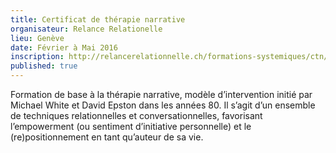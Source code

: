 ```yaml
---
title: Certificat de thérapie narrative
organisateur: Relance Relationelle
lieu: Genève
date: Février à Mai 2016
inscription: http://relancerelationnelle.ch/formations-systemiques/ctn/
published: true
---
```

Formation de base à la thérapie narrative, modèle d’intervention initié par Michael White et David Epston dans les années 80. Il s’agit d’un ensemble de techniques relationnelles et conversationnelles, favorisant l’empowerment (ou sentiment d’initiative personnelle) et le (re)positionnement en tant qu’auteur de sa vie.
